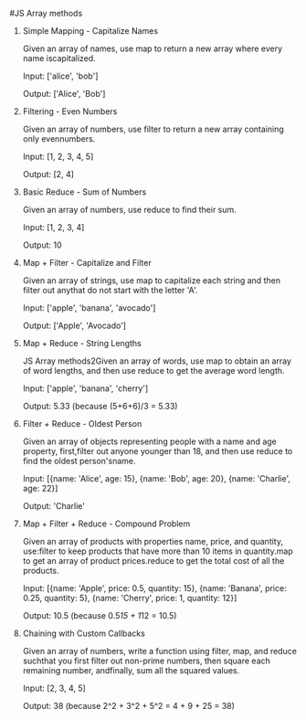 #JS Array methods

1. Simple Mapping - Capitalize Names
   
   Given an array of names, use map to return a new array where every name iscapitalized.
   
   Input: ['alice', 'bob']
   
   Output: ['Alice', 'Bob']
   

2. Filtering - Even Numbers
   
   Given an array of numbers, use filter to return a new array containing only evennumbers.
   
   Input: [1, 2, 3, 4, 5]
   
   Output: [2, 4]

   
3. Basic Reduce - Sum of Numbers
   
   Given an array of numbers, use reduce to find their sum.
   
   Input: [1, 2, 3, 4]
   
   Output: 10

   
4. Map + Filter - Capitalize and Filter
   
   Given an array of strings, use map to capitalize each string and then filter out anythat do not start with the letter 'A'.
   
   Input: ['apple', 'banana', 'avocado']
   
   Output: ['Apple', 'Avocado']


5. Map + Reduce - String Lengths
   
   JS Array methods2Given an array of words, use map to obtain an array of word lengths, and then use reduce to get the average word length.
   
   Input: ['apple', 'banana', 'cherry']
   
   Output: 5.33 (because (5+6+6)/3 = 5.33)


6. Filter + Reduce - Oldest Person
   
   Given an array of objects representing people with a name and age property, first,filter out anyone younger than 18, and then use reduce to find the oldest person'sname.
   
   Input: [{name: 'Alice', age: 15}, {name: 'Bob', age: 20}, {name: 'Charlie', age: 22}]
   
   Output: 'Charlie'



7. Map + Filter + Reduce - Compound Problem
    
   Given an array of products with properties name, price, and quantity, use:filter to keep products that have more than 10 items in quantity.map to get an array of product    prices.reduce to get the total cost of all the products.
   
   Input: [{name: 'Apple', price: 0.5, quantity: 15}, {name: 'Banana', price: 0.25, quantity: 5}, {name: 'Cherry', price: 1, quantity: 12}]
   
   Output: 10.5 (because 0.5*15 + 1*12 = 10.5)


8. Chaining with Custom Callbacks
    
   Given an array of numbers, write a function using filter, map, and reduce suchthat you first filter out non-prime numbers, then square each remaining number, andfinally,    sum all the squared values.
   
   Input: [2, 3, 4, 5]
   
   Output: 38 (because 2^2 + 3^2 + 5^2 = 4 + 9 + 25 = 38)
